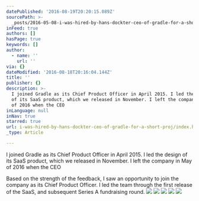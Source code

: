```yaml
---
datePublished: '2016-08-19T20:20:15.089Z'
sourcePath: >-
  _posts/2016-05-08-i-was-hired-by-hans-dockter-ceo-of-gradle-for-a-short-proj.md
inFeed: true
authors: []
hasPage: true
keywords: []
author:
  - name: ''
    url: ''
via: {}
dateModified: '2016-08-18T20:16:04.144Z'
title: ''
publisher: {}
description: >-
  I joined Gradle as its Chief Product Officer in April 2015. I led the design
  of its SaaS product, which we released in November. I left the company in May
  of 2016 when the CEO 
inLanguage: null
inNav: true
starred: true
url: i-was-hired-by-hans-dockter-ceo-of-gradle-for-a-short-proj/index.html
_type: Article

---
```

I joined Gradle as its Chief Product Officer in April 2015\. I led the design of its SaaS product, which we released in November. I left the company in May of 2016 when the CEO 

Based on the strength of the feedback, I saw an opportunity to join the company as its Chief Product Officer. I led the team through the first release of the SaaS, and subsequent Series A fundraising round.
![](https://s3-us-west-2.amazonaws.com/the-grid-img/p/f8de79ff82588f1a57d32d09cc71aea249468168.jpg)
![](https://s3-us-west-2.amazonaws.com/the-grid-img/p/5ca5ddeea01a382580d80280cdd54eb2b84ae672.jpg)
![](https://s3-us-west-2.amazonaws.com/the-grid-img/p/21634a8bdb0b9e8027733c1b45612cdc140e3002.jpg)
![](https://s3-us-west-2.amazonaws.com/the-grid-img/p/cb593be4d31f66c6295375f3dca1f56a05d519ef.jpg)
![](https://s3-us-west-2.amazonaws.com/the-grid-img/p/aaa580fbb2c898941aa3d5d99f92279d50555cb6.jpg)